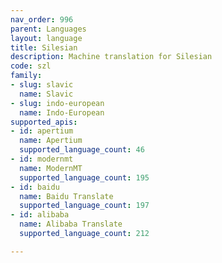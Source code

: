 ```yaml
---
nav_order: 996
parent: Languages
layout: language
title: Silesian
description: Machine translation for Silesian
code: szl
family:
- slug: slavic
  name: Slavic
- slug: indo-european
  name: Indo-European
supported_apis:
- id: apertium
  name: Apertium
  supported_language_count: 46
- id: modernmt
  name: ModernMT
  supported_language_count: 195
- id: baidu
  name: Baidu Translate
  supported_language_count: 197
- id: alibaba
  name: Alibaba Translate
  supported_language_count: 212

---
```


